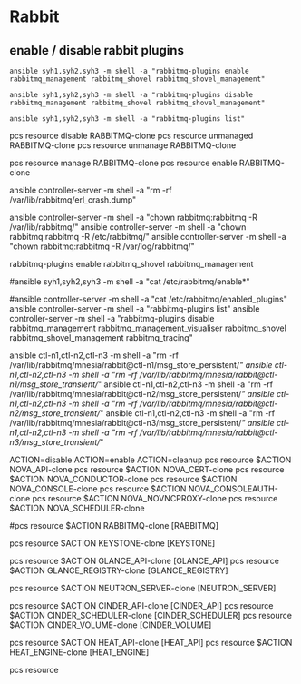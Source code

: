 # Rabbit
## enable / disable rabbit plugins
```shell
ansible syh1,syh2,syh3 -m shell -a "rabbitmq-plugins enable rabbitmq_management rabbitmq_shovel rabbitmq_shovel_management"

ansible syh1,syh2,syh3 -m shell -a "rabbitmq-plugins disable rabbitmq_management rabbitmq_shovel rabbitmq_shovel_management"

ansible syh1,syh2,syh3 -m shell -a "rabbitmq-plugins list"
```


pcs resource disable RABBITMQ-clone
pcs resource unmanaged RABBITMQ-clone
pcs resource unmanage RABBITMQ-clone

pcs resource manage RABBITMQ-clone
pcs resource enable RABBITMQ-clone

ansible controller-server -m shell -a "rm -rf /var/lib/rabbitmq/erl_crash.dump"


ansible controller-server -m shell -a "chown  rabbitmq:rabbitmq -R /var/lib/rabbitmq/"
ansible controller-server -m shell -a "chown  rabbitmq:rabbitmq -R /etc/rabbitmq/"
ansible controller-server -m shell -a "chown  rabbitmq:rabbitmq -R /var/log/rabbitmq/"





rabbitmq-plugins enable rabbitmq_shovel rabbitmq_management

#ansible syh1,syh2,syh3 -m shell -a "cat /etc/rabbitmq/enable*"

#ansible controller-server -m shell -a "cat /etc/rabbitmq/enabled_plugins"
ansible controller-server -m shell -a "rabbitmq-plugins list"
ansible controller-server -m shell -a "rabbitmq-plugins disable rabbitmq_management rabbitmq_management_visualiser rabbitmq_shovel rabbitmq_shovel_management rabbitmq_tracing"


ansible ctl-n1,ctl-n2,ctl-n3  -m shell -a "rm -rf /var/lib/rabbitmq/mnesia/rabbit\@ctl-n1/msg_store_persistent/*"
ansible ctl-n1,ctl-n2,ctl-n3  -m shell -a "rm -rf /var/lib/rabbitmq/mnesia/rabbit\@ctl-n1/msg_store_transient/*"
ansible ctl-n1,ctl-n2,ctl-n3  -m shell -a "rm -rf /var/lib/rabbitmq/mnesia/rabbit\@ctl-n2/msg_store_persistent/*"
ansible ctl-n1,ctl-n2,ctl-n3  -m shell -a "rm -rf /var/lib/rabbitmq/mnesia/rabbit\@ctl-n2/msg_store_transient/*"
ansible ctl-n1,ctl-n2,ctl-n3  -m shell -a "rm -rf /var/lib/rabbitmq/mnesia/rabbit\@ctl-n3/msg_store_persistent/*"
ansible ctl-n1,ctl-n2,ctl-n3  -m shell -a "rm -rf /var/lib/rabbitmq/mnesia/rabbit\@ctl-n3/msg_store_transient/*"




ACTION=disable
ACTION=enable
ACTION=cleanup
pcs resource $ACTION NOVA_API-clone
pcs resource $ACTION NOVA_CERT-clone
pcs resource $ACTION NOVA_CONDUCTOR-clone
pcs resource $ACTION NOVA_CONSOLE-clone
pcs resource $ACTION NOVA_CONSOLEAUTH-clone
pcs resource $ACTION NOVA_NOVNCPROXY-clone
pcs resource $ACTION NOVA_SCHEDULER-clone


#pcs resource $ACTION RABBITMQ-clone [RABBITMQ]

pcs resource $ACTION KEYSTONE-clone [KEYSTONE]

pcs resource $ACTION GLANCE_API-clone [GLANCE_API]
pcs resource $ACTION GLANCE_REGISTRY-clone [GLANCE_REGISTRY]

pcs resource $ACTION NEUTRON_SERVER-clone [NEUTRON_SERVER]

pcs resource $ACTION CINDER_API-clone [CINDER_API]
pcs resource $ACTION CINDER_SCHEDULER-clone [CINDER_SCHEDULER]
pcs resource $ACTION CINDER_VOLUME-clone [CINDER_VOLUME]

pcs resource $ACTION HEAT_API-clone [HEAT_API]
pcs resource $ACTION HEAT_ENGINE-clone [HEAT_ENGINE]



pcs resource




